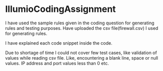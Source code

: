 # IllumioCodingAssignment
I have used the sample rules given in the coding question for generating rules and testing purposes.
Have uploaded the csv file(firewall.csv) I used for generating rules.

I have explained each code snippet inside the code.

Due to shortage of time I could not cover few test cases, like validation of values while reading csv file.
Like, encountering a blank line, space or null values. IP address and port values less than 0 etc.

